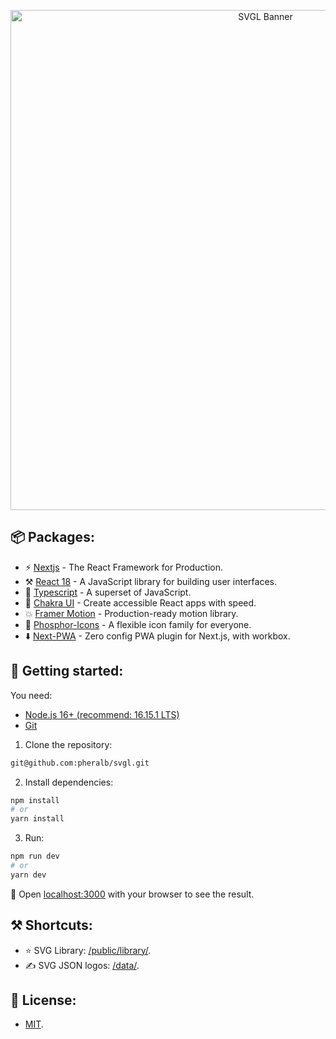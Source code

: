 <p align="center">
  <a href="https://svgl.vercel.app/">
    <img src="https://i.postimg.cc/5yd46Lsb/banner.png" width="800px" alt="SVGL Banner" />
  </a>
</p>

## 📦 Packages:

- ⚡️ [Nextjs](https://nextjs.org/) - The React Framework for Production.
- ⚒️ [React 18](https://reactjs.org/) - A JavaScript library for building user interfaces.
- 💙 [Typescript](https://www.typescriptlang.org/) - A superset of JavaScript.
- 💅 [Chakra UI](https://chakra-ui.com/) - Create accessible React apps with speed.
- 💥 [Framer Motion](https://www.framer.com/motion/) - Production-ready motion library.
- 💖 [Phosphor-Icons](https://phosphoricons.com/) - A flexible icon family for everyone.
- ⬇️ [Next-PWA](https://github.com/shadowwalker/next-pwa) - Zero config PWA plugin for Next.js, with workbox.

## 🚀 Getting started:

You need:

- [Node.js 16+ (recommend: 16.15.1 LTS)](https://nodejs.org/en/)
- [Git](https://git-scm.com/book/en/v2/Getting-Started-Installing-Git)

1. Clone the repository:

```bash
git@github.com:pheralb/svgl.git
```

2. Install dependencies:

```bash
npm install
# or
yarn install
```

3. Run:

```bash
npm run dev
# or
yarn dev
```

🥳 Open [localhost:3000](localhost:3000) with your browser to see the result.

## ⚒️ Shortcuts:

- ⭐ SVG Library: [/public/library/](https://github.com/pheralb/svgl/tree/main/public/library).
- ✍️ SVG JSON logos: [/data/](https://github.com/pheralb/svgl/tree/main/data).

## 🔑 License:

- [MIT](https://github.com/pheralb/svgl/blob/main/LICENSE).

